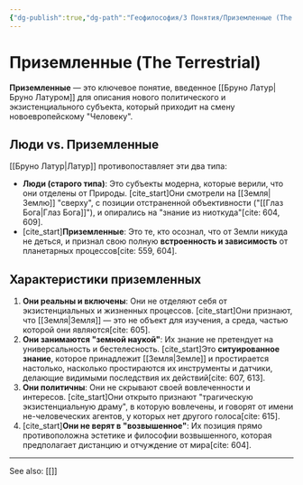 ```yaml
---
{"dg-publish":true,"dg-path":"Геофилософия/3 Понятия/Приземленные (The Terrestrial)","permalink":"/geofilosofiya/3-ponyatiya/prizemlennye-the-terrestrial/"}
---
```


# Приземленные (The Terrestrial)

**Приземленные** — это ключевое понятие, введенное [[Бруно Латур\|Бруно Латуром]] для описания нового политического и экзистенциального субъекта, который приходит на смену новоевропейскому "Человеку".

## Люди vs. Приземленные
[[Бруно Латур\|Латур]] противопоставляет эти два типа:
- **Люди (старого типа)**: Это субъекты модерна, которые верили, что они отделены от Природы. [cite_start]Они смотрели на [[Земля\|Землю]] "сверху", с позиции отстраненной объективности ("[[Глаз Бога\|Глаз Бога]]"), и опирались на "знание из ниоткуда"[cite: 604, 609].
- [cite_start]**Приземленные**: Это те, кто осознал, что от Земли никуда не деться, и признал свою полную **встроенность и зависимость** от планетарных процессов[cite: 559, 604].

## Характеристики приземленных
1.  **Они реальны и включены**: Они не отделяют себя от экзистенциальных и жизненных процессов. [cite_start]Они признают, что [[Земля\|Земля]] — это не объект для изучения, а среда, частью которой они являются[cite: 605].
2.  **Они занимаются "земной наукой"**: Их знание не претендует на универсальность и бестелесность. [cite_start]Это **ситуированное знание**, которое принадлежит [[Земля\|Земле]] и простирается настолько, насколько простираются их инструменты и датчики, делающие видимыми последствия их действий[cite: 607, 613].
3.  **Они политичны**: Они не скрывают своей вовлеченности и интересов. [cite_start]Они открыто признают "трагическую экзистенциальную драму", в которую вовлечены, и говорят от имени не-человеческих агентов, у которых нет другого голоса[cite: 615].
4.  [cite_start]**Они не верят в "возвышенное"**: Их позиция прямо противоположна эстетике и философии возвышенного, которая предполагает дистанцию и отчуждение от мира[cite: 604].






---
See also:
[[]]
